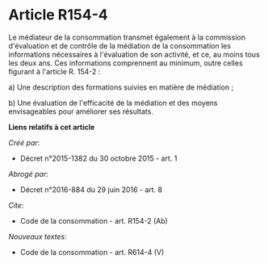 # Article R154-4

Le médiateur de la consommation transmet également à la commission d'évaluation et de contrôle de la médiation de la
consommation les informations nécessaires à l'évaluation de son activité, et ce, au moins tous les deux ans. Ces informations
comprennent au minimum, outre celles figurant à l'article R. 154-2 : 

a) Une description des formations suivies en matière de médiation ; 

b) Une évaluation de l'efficacité de la médiation et des moyens envisageables pour améliorer ses résultats.

**Liens relatifs à cet article**

_Créé par_:

  - Décret n°2015-1382 du 30 octobre 2015 - art. 1

_Abrogé par_:

  - Décret n°2016-884 du 29 juin 2016 - art. 8

_Cite_:

  - Code de la consommation - art. R154-2 (Ab)

_Nouveaux textes_:

  - Code de la consommation - art. R614-4 (V)
